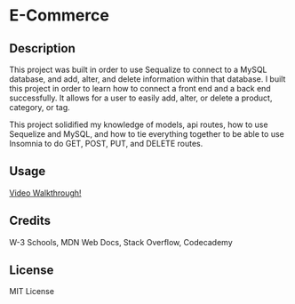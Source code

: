 # E-Commerce

## Description

This project was built in order to use Sequalize to connect to a MySQL database, and add, alter, and delete information within that database. I built this project in order to learn how to connect a front end and a back end successfully. It allows for a user to easily add, alter, or delete a product, category, or tag.

This project solidified my knowledge of models, api routes, how to use Sequelize and MySQL, and how to tie everything together to be able to use Insomnia to do GET, POST, PUT, and DELETE routes.

## Usage

[Video Walkthrough!](https://drive.google.com/file/d/1WZ8aKk7wV0MwZUowDn4dUnJW-Us27c58/view?usp=sharing)

## Credits

W-3 Schools, MDN Web Docs, Stack Overflow, Codecademy

## License

MIT License